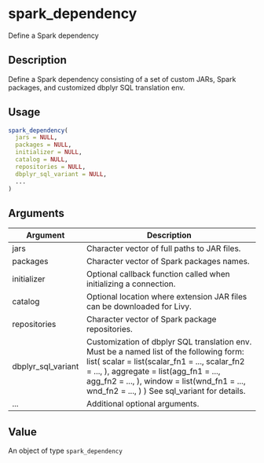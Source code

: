 # spark_dependency


Define a Spark dependency




## Description

Define a Spark dependency consisting of a set of custom JARs, Spark packages,
and customized dbplyr SQL translation env.





## Usage
```r
spark_dependency(
  jars = NULL,
  packages = NULL,
  initializer = NULL,
  catalog = NULL,
  repositories = NULL,
  dbplyr_sql_variant = NULL,
  ...
)
```




## Arguments


Argument      |Description
------------- |----------------
jars | Character vector of full paths to JAR files.
packages | Character vector of Spark packages names.
initializer | Optional callback function called when initializing a connection.
catalog | Optional location where extension JAR files can be downloaded for Livy.
repositories | Character vector of Spark package repositories.
dbplyr_sql_variant | Customization of dbplyr SQL translation env. Must be a named list of the following form:   list(     scalar = list(scalar_fn1 = ..., scalar_fn2 = ..., <etc>),     aggregate = list(agg_fn1 = ..., agg_fn2 = ..., <etc>),     window = list(wnd_fn1 = ..., wnd_fn2 = ..., <etc>)   ) See sql_variant for details.
... | Additional optional arguments.





## Value

An object of type `spark_dependency`





